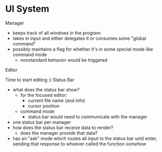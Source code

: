# UI System

Manager

-   keeps track of all windows in the program
-   takes in input and either delegates it or consumes some "global command"
-   possibly maintains a flag for whether it's in some special mode like command mode
    -   nonstandard behavior would be triggered

Editor

Time to start editing :)
Status Bar

-   what does the status bar show?
    -   for the focused editor:
        -   current file name (and info)
        -   cursor position
    -   command mode
        -   status bar would need to communicate with the manager
-   one status bar per manager
-   how does the status bar receive data to render?
    -   does the manager provide that data?
-   has an "ask" mode which routes all input to the status bar until enter, sending that response to whoever called the function _somehow_
